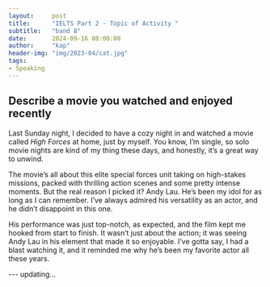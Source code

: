 ```yaml
---
layout:     post
title:      "IELTS Part 2 - Topic of Activity "
subtitle:   "band 8"
date:       2024-09-16 08:00:00
author:     "kap"
header-img: "img/2023-04/cat.jpg"
tags:
- Speaking
---
```


## Describe a movie you watched and enjoyed recently


Last Sunday night, I decided to have a cozy night in and watched a movie called *High Forces* at home, just by myself. You know, I’m single, so solo movie nights are kind of my thing these days, and honestly, it’s a great way to unwind.

The movie’s all about this elite special forces unit taking on high-stakes missions, packed with thrilling action scenes and some pretty intense moments. But the real reason I picked it? Andy Lau. He’s been my idol for as long as I can remember. I’ve always admired his versatility as an actor, and he didn’t disappoint in this one. 

His performance was just top-notch, as expected, and the film kept me hooked from start to finish. It wasn’t just about the action; it was seeing Andy Lau in his element that made it so enjoyable. I’ve gotta say, I had a blast watching it, and it reminded me why he’s been my favorite actor all these years.



--- updating...
